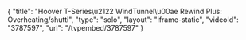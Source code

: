 {
    "title": "Hoover T-Series\u2122 WindTunnel\u00ae Rewind Plus: Overheating\/shutti",
    "type": "solo",
    "layout": "iframe-static",
    "videoId": "3787597",
    "url": "\/tvpembed\/3787597"
}